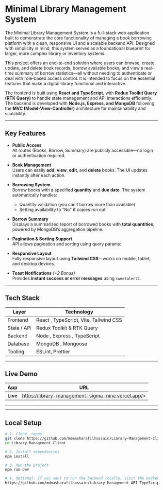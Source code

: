 # Minimal Library Management System

The Minimal Library Management System is a full-stack web application built to demonstrate the core functionality of managing a book borrowing platform with a clean, responsive UI and a scalable backend API. Designed with simplicity in mind, this system serves as a foundational blueprint for larger, more complex library or inventory systems.

This project offers an end-to-end solution where users can browse, create, update, and delete book records, borrow available books, and view a real-time summary of borrow statistics—all without needing to authenticate or deal with role-based access control. It is intended to focus on the essential features that make a digital library functional and interactive.

The frontend is built using **React and TypeScript**, with **Redux Toolkit Query (RTK Query)** to handle state management and API interactions efficiently. The backend is developed with **Node.js, Express, and MongoDB** following the **MVC (Model-View-Controller)** architecture for maintainability and scalability.

---

## Key Features

- **Public Access**  
  All routes (Books, Borrow, Summary) are publicly accessible—no login or authentication required.

- **Book Management**  
  Users can easily **add**, **view**, **edit**, and **delete** books. The UI updates instantly after each action.

- **Borrowing System**  
  Borrow books with a specified **quantity** and **due date**. The system automatically handles:
  - Quantity validation (you can’t borrow more than available)
  - Setting availability to "No" if copies run out

- **Borrow Summary**  
  Displays a summarized report of borrowed books with **total quantities**, powered by MongoDB’s aggregation pipeline.

- **Pagination & Sorting Support**  
  API allows pagination and sorting using query params:  
   
- **Responsive Layout**   
Fully responsive layout using **Tailwind CSS**—works on mobile, tablet, and desktop devices.
- **Toast Notifications** *(+2 Bonus)*  
Provides **instant success or error messages** using `sweetalert2`.

---

## Tech Stack

| Layer | Technology |
|-------|------------|
| Frontend | React , TypeScript, Vite, Tailwind CSS |
| State / API | Redux Toolkit & RTK Query |
| Backend | Node , Express , TypeScript |
| Database | MongoDB , Mongoose |
| Tooling | ESLint, Prettier |

---

## Live Demo

| App | URL |
|-----|-----|
| **Live** | <https://library-management-sigma-nine.vercel.app/>> |




---




---

## Local Setup

```bash
# 1. Clone  repos 
git clone https://github.com/mdmasharafilhossain/Library-Management-Client.git
cd Library-Management-Client

# 2. Install dependencies
npm install                     

# 3. Run the project
npm run dev                    

# 4. Optional: If you want to run the backend locally, visit the backend repository:
https://github.com/mdmasharafilhossain/Library-Management-API-TypeScript-Node.js


